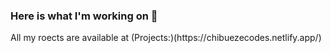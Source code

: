 ### Here is what I'm working on 👋

<!--
**LEO20Debugger/leo20debugger** is a ✨ _special_ ✨ repository because its `README.md` (this file) appears on your GitHub profile.

Here are some ideas to get you started:

- 🔭 I’m currently working with React JS, Tailwind CSS, using them to build responsive web projects.
- 🌱 I’m currently learning ...
- 👯 I’m looking to collaborate on Web & Software Development.
- 🤔 I’m looking for help with ...
- 💬 Ask me about Anything
- 📫 How to reach me: leonard6oba@gmail.com
- 😄 Pronouns: ...
- ⚡ Fun fact: ...
--> All my roects are available at (Projects:)(https://chibuezecodes.netlify.app/)
